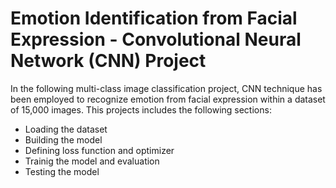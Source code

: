 # Emotion Identification from Facial Expression - Convolutional Neural Network (CNN) Project

In the following multi-class image classification project, CNN technique has been employed to recognize emotion from facial expression within a dataset of 15,000 images. This projects includes the following sections:

* Loading the dataset
* Building the model
* Defining loss function and optimizer
* Trainig the model and evaluation
* Testing the model
